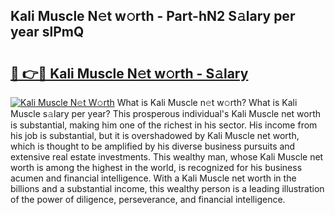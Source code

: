 ## Kali Muscle N𝚎t w𝚘rth - Part-hN2 S𝚊lary per year slPmQ

# <h2><a href="http://gc3l55.nevu.top/?p=Kali+Muscle">🔗 👉🔴 Kali Muscle N𝚎t w𝚘rth - S𝚊lary</a></h2>

[![Kali Muscle N𝚎t W𝚘rth](https://i.imgur.com/Oavwk0R.jpeg)](http://gc3l55.nevu.top/?p=Kali+Muscle)
What is Kali Muscle n𝚎t w𝚘rth? What is Kali Muscle s𝚊lary per year?
This prosperous individual's Kali Muscle net worth is substantial, making him one of the richest in his sector. His income from his job is substantial, but it is overshadowed by Kali Muscle net worth, which is thought to be amplified by his diverse business pursuits and extensive real estate investments. This wealthy man, whose Kali Muscle net worth is among the highest in the world, is recognized for his business acumen and financial intelligence. With a Kali Muscle net worth in the billions and a substantial income, this wealthy person is a leading illustration of the power of diligence, perseverance, and financial intelligence.
